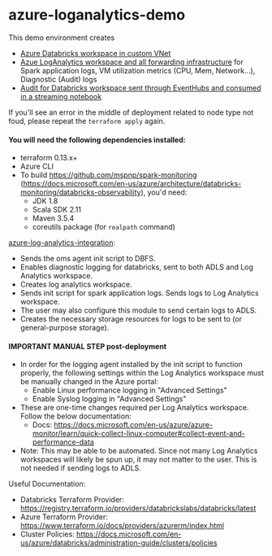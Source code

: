 # azure-loganalytics-demo

This demo environment creates 

* [Azure Databricks workspace in custom VNet](https://github.com/databricks/terraform-field-patterns/tree/master/modules/azure-vnet-injection)
* [Azue LogAnalytics workspace and all forwarding infrastructure](https://github.com/databricks/terraform-field-patterns/tree/master/modules/azure-loganalytics) for Spark application logs, VM utilization metrics (CPU, Mem, Network...), Diagnostic (Audit) logs
* [Audit for Databricks workspace sent through EventHubs and consumed in a streaming notebook](https://github.com/databricks/terraform-field-patterns/tree/master/modules/azure-audit-eventhubs)

If you'll see an error in the middle of deployment related to node type not foud, please repeat the `terraform apply` again.

#### You will need the following dependencies installed:
* terraform 0.13.x+
* Azure CLI
* To build https://github.com/mspnp/spark-monitoring (https://docs.microsoft.com/en-us/azure/architecture/databricks-monitoring/databricks-observability), you'd need:
    * JDK 1.8
    * Scala SDK 2.11
    * Maven 3.5.4
    * coreutils package (for `realpath` command)

[azure-log-analytics-integration](modules/azure-log-analytics-integration):
* Sends the oms agent init script to DBFS. 
* Enables diagnostic logging for databricks, sent to both ADLS and Log Analytics workspace.
* Creates log analytics workspace.
* Sends init script for spark application logs. Sends logs to Log Analytics workspace.
* The user may also configure this module to send certain logs to ADLS.
* Creates the necessary storage resources for logs to be sent to (or general-purpose storage).

#### IMPORTANT MANUAL STEP post-deployment
* In order for the logging agent installed by the init script to function properly, the following settings within the Log Analytics workspace must be manually changed in the Azure portal:
    * Enable Linux performance logging in "Advanced Settings"
    * Enable Syslog logging in "Advanced Settings"
* These are one-time changes required per Log Analytics workspace. Follow the below documentation:
    * Docs: https://docs.microsoft.com/en-us/azure/azure-monitor/learn/quick-collect-linux-computer#collect-event-and-performance-data
* Note: This may be able to be automated. Since not many Log Analytics workspaces will likely be spun up, it may not matter to the user. This is not needed if sending logs to ADLS.


Useful Documentation:
* Databricks Terraform Provider: https://registry.terraform.io/providers/databrickslabs/databricks/latest
* Azure Terraform Provider: https://www.terraform.io/docs/providers/azurerm/index.html
* Cluster Policies: https://docs.microsoft.com/en-us/azure/databricks/administration-guide/clusters/policies

